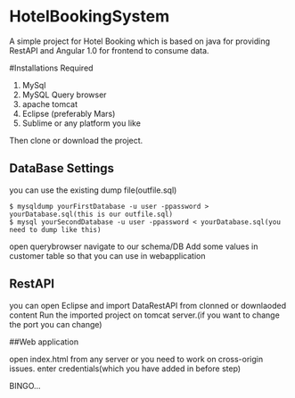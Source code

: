 # HotelBookingSystem
A simple project for Hotel Booking which is based on java for providing RestAPI and Angular 1.0 for frontend to consume data.

#Installations Required

1. MySql
2. MySQL Query browser
2. apache tomcat
3. Eclipse (preferably Mars)
4. Sublime or any platform you like

Then clone or download the project.

## DataBase Settings

you can use the existing dump file(outfile.sql)

```
$ mysqldump yourFirstDatabase -u user -ppassword > yourDatabase.sql(this is our outfile.sql)
$ mysql yourSecondDatabase -u user -ppassword < yourDatabase.sql(you need to dump like this)

``` 
open querybrowser 
navigate to our schema/DB
Add some values in customer table so that you can use in webapplication

## RestAPI

you can open Eclipse and import DataRestAPI from clonned or downlaoded content
Run the imported project on tomcat server.(if you want to change the port you can change)

##Web application

open index.html from any server or you need to work on cross-origin issues.
enter credentials(which you have added in before step)

BINGO...

